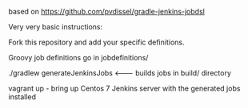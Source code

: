 based on https://github.com/pvdissel/gradle-jenkins-jobdsl

Very very basic instructions:

Fork this repository and add your specific definitions.

Groovy job definitions go in jobdefinitions/

./gradlew generateJenkinsJobs <--- builds jobs in build/ directory

vagrant up - bring up Centos 7 Jenkins server with the generated jobs installed
